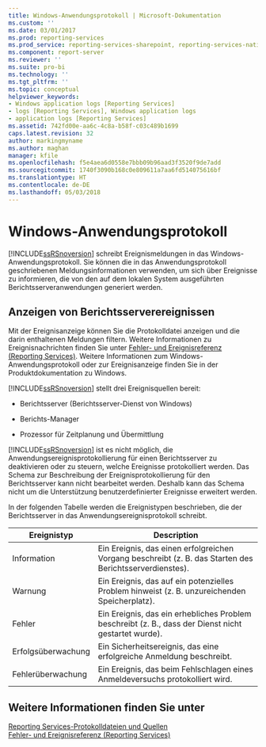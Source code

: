 ```yaml
---
title: Windows-Anwendungsprotokoll | Microsoft-Dokumentation
ms.custom: ''
ms.date: 03/01/2017
ms.prod: reporting-services
ms.prod_service: reporting-services-sharepoint, reporting-services-native
ms.component: report-server
ms.reviewer: ''
ms.suite: pro-bi
ms.technology: ''
ms.tgt_pltfrm: ''
ms.topic: conceptual
helpviewer_keywords:
- Windows application logs [Reporting Services]
- logs [Reporting Services], Windows application logs
- application logs [Reporting Services]
ms.assetid: 742fd00e-aa6c-4c8a-b58f-c03c489b1699
caps.latest.revision: 32
author: markingmyname
ms.author: maghan
manager: kfile
ms.openlocfilehash: f5e4aea6d0558e7bbb09b96aad3f3520f9de7add
ms.sourcegitcommit: 1740f3090b168c0e809611a7aa6fd514075616bf
ms.translationtype: HT
ms.contentlocale: de-DE
ms.lasthandoff: 05/03/2018
---
```

# <a name="windows-application-log"></a>Windows-Anwendungsprotokoll
  [!INCLUDE[ssRSnoversion](../../includes/ssrsnoversion-md.md)] schreibt Ereignismeldungen in das Windows-Anwendungsprotokoll. Sie können die in das Anwendungsprotokoll geschriebenen Meldungsinformationen verwenden, um sich über Ereignisse zu informieren, die von den auf dem lokalen System ausgeführten Berichtsserveranwendungen generiert werden.  
  
## <a name="viewing-report-server-events"></a>Anzeigen von Berichtsserverereignissen  
 Mit der Ereignisanzeige können Sie die Protokolldatei anzeigen und die darin enthaltenen Meldungen filtern. Weitere Informationen zu Ereignisnachrichten finden Sie unter [Fehler- und Ereignisreferenz &#40;Reporting Services&#41;](../../reporting-services/troubleshooting/errors-and-events-reference-reporting-services.md). Weitere Informationen zum Windows-Anwendungsprotokoll oder zur Ereignisanzeige finden Sie in der Produktdokumentation zu Windows.  
  
 [!INCLUDE[ssRSnoversion](../../includes/ssrsnoversion-md.md)] stellt drei Ereignisquellen bereit:  
  
-   Berichtsserver (Berichtsserver-Dienst von Windows)  
  
-   Berichts-Manager  
  
-   Prozessor für Zeitplanung und Übermittlung  
  
 [!INCLUDE[ssRSnoversion](../../includes/ssrsnoversion-md.md)] ist es nicht möglich, die Anwendungsereignisprotokollierung für einen Berichtsserver zu deaktivieren oder zu steuern, welche Ereignisse protokolliert werden. Das Schema zur Beschreibung der Ereignisprotokollierung für den Berichtsserver kann nicht bearbeitet werden. Deshalb kann das Schema nicht um die Unterstützung benutzerdefinierter Ereignisse erweitert werden.  
  
 In der folgenden Tabelle werden die Ereignistypen beschrieben, die der Berichtsserver in das Anwendungsereignisprotokoll schreibt.  
  
|Ereignistyp|Description|  
|----------------|-----------------|  
|Information|Ein Ereignis, das einen erfolgreichen Vorgang beschreibt (z. B. das Starten des Berichtsserverdienstes).|  
|Warnung|Ein Ereignis, das auf ein potenzielles Problem hinweist (z. B. unzureichenden Speicherplatz).|  
|Fehler|Ein Ereignis, das ein erhebliches Problem beschreibt (z. B., dass der Dienst nicht gestartet wurde).|  
|Erfolgsüberwachung|Ein Sicherheitsereignis, das eine erfolgreiche Anmeldung beschreibt.|  
|Fehlerüberwachung|Ein Ereignis, das beim Fehlschlagen eines Anmeldeversuchs protokolliert wird.|  
  
## <a name="see-also"></a>Weitere Informationen finden Sie unter  
 [Reporting Services-Protokolldateien und Quellen](../../reporting-services/report-server/reporting-services-log-files-and-sources.md)   
 [Fehler- und Ereignisreferenz &#40;Reporting Services&#41;](../../reporting-services/troubleshooting/errors-and-events-reference-reporting-services.md)  
  
  
